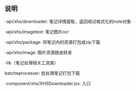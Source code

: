 ## 说明
-api/xhs/downloader: 笔记详情提取，返回经过格式化的note对象

-api/xhs/imagetext: 笔记图片ocr

-api/xhs/package: 将笔记内的资源打包成zip下载

-api/xhs/image: 图片资源路由转发

-lib（笔记处理相关工具类）
 
 batcheprocesser: 批处理笔记打包下载

-component/xhs/XHSDownloader.jsx: 入口
  
